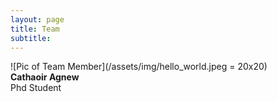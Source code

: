 ```yaml
---
layout: page
title: Team
subtitle: 
---
```


![Pic of Team Member](/assets/img/hello_world.jpeg = 20x20)  
**Cathaoir Agnew**  
Phd Student




